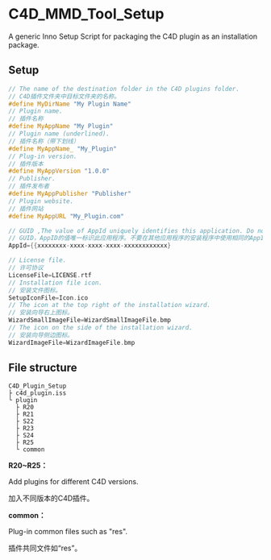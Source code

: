 # C4D_MMD_Tool_Setup

A generic Inno Setup Script for packaging the C4D plugin as an installation package.

## Setup

```c++
// The name of the destination folder in the C4D plugins folder.
// C4D插件文件夹中目标文件夹的名称。
#define MyDirName "My Plugin Name"
// Plugin name.
// 插件名称
#define MyAppName "My Plugin"
// Plugin name (underlined).
// 插件名称（带下划线）
#define MyAppName_ "My_Plugin"
// Plug-in version.
// 插件版本
#define MyAppVersion "1.0.0"
// Publisher.
// 插件发布者
#define MyAppPublisher "Publisher"
// Plugin website.
// 插件网站
#define MyAppURL "My_Plugin.com"
```

```c++
// GUID ,The value of AppId uniquely identifies this application. Do not use the same AppId value in installers for other applications.
// GUID，AppID的值唯一标识此应用程序。不要在其他应用程序的安装程序中使用相同的AppID值。
AppId={{xxxxxxxx-xxxx-xxxx-xxxx-xxxxxxxxxxxx}

// License file.
// 许可协议
LicenseFile=LICENSE.rtf
// Installation file icon.    
// 安装文件图标。
SetupIconFile=Icon.ico
// The icon at the top right of the installation wizard.
// 安装向导右上图标。
WizardSmallImageFile=WizardSmallImageFile.bmp
// The icon on the side of the installation wizard.
// 安装向导侧边图标。
WizardImageFile=WizardImageFile.bmp
```

## File structure

```
C4D_Plugin_Setup
├ c4d_plugin.iss
└ plugin
  ├ R20
  ├ R21
  ├ S22
  ├ R23
  ├ S24
  ├ R25
  └ common
```

**R20~R25：**

Add plugins for different C4D versions.

加入不同版本的C4D插件。

**common：**

Plug-in common files such as "res".

插件共同文件如“res”。 
